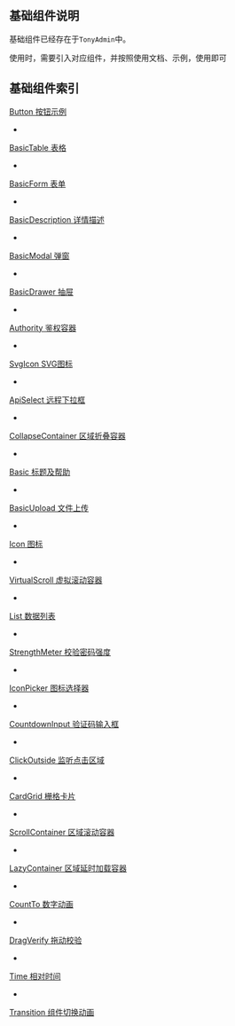 ## 基础组件说明

基础组件已经存在于`TonyAdmin`中。

使用时，需要引入对应组件，并按照使用文档、示例，使用即可


## 基础组件索引

[Button 按钮示例](./button)

-

[BasicTable 表格](./basic-table)

-

[BasicForm 表单](./basic-form)

-

[BasicDescription 详情描述](./basic-description)

-

[BasicModal 弹窗](./basic-modal)

-

[BasicDrawer 抽屉](./basic-drawer)

-

[Authority 鉴权容器](./authority)

-

[SvgIcon SVG图标](./svg-icon)

-

[ApiSelect 远程下拉框](./api-select)

-

[CollapseContainer 区域折叠容器](./collapse-container)

-

[Basic 标题及帮助](./basic)

-

[BasicUpload 文件上传](./basic-upload)

-

[Icon 图标](./icon)

-

[VirtualScroll 虚拟滚动容器](./virtual-scroll)

-

[List 数据列表](./list)

-

[StrengthMeter 校验密码强度](./strength-meter)

-

[IconPicker 图标选择器](./icon-picker)

-

[CountdownInput 验证码输入框](./countdown-input)

-

[ClickOutside 监听点击区域](./click-outside)

-

[CardGrid 栅格卡片](./card-grid)

-

[ScrollContainer 区域滚动容器](./scroll-container)

-

[LazyContainer 区域延时加载容器](./lazy-container)

-

[CountTo 数字动画](./count-to)

-

[DragVerify 拖动校验](./drag-verify)

-

[Time 相对时间](./time)

-

[Transition 组件切换动画](./transition)
